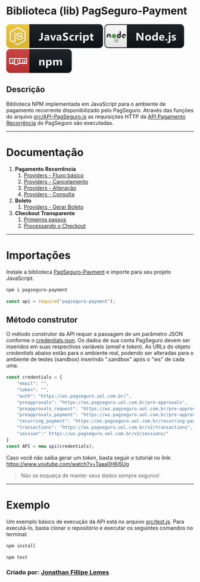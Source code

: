# Biblioteca (lib) PagSeguro-Payment
![JavaScript](https://github.com/MikeCodesDotNET/ColoredBadges/blob/master/svg/dev/languages/js.svg)
![NodeJS](https://github.com/MikeCodesDotNET/ColoredBadges/blob/master/svg/dev/frameworks/nodejs.svg)
![NPM](https://github.com/MikeCodesDotNET/ColoredBadges/blob/master/svg/dev/services/npm.svg)

## Descrição

Biblioteca NPM implementada em JavaScript para o ambiente de pagamento recorrente disponibilizado pelo PagSeguro. Através das funções do arquivo <a href="https://github.com/JonathanLemes/API-PagSeguro-JavaScript/blob/master/index.js">src/API-PagSeguro.js</a> as requisições HTTP da <a href="https://dev.pagseguro.uol.com.br/reference/api-recorrencia">API Pagamento Recorrência</a> do PagSeguro são executadas.

---

# Documentação

1. **Pagamento Recorrência**
    1. <a href="https://github.com/JonathanLemes/API-PagSeguro-JavaScript/blob/master/docs/Pagamento%20Recorrente/Providers%20-%20Fluxo%20b%C3%A1sico.md">Providers - Fluxo básico</a>
    2. <a href="https://github.com/JonathanLemes/API-PagSeguro-JavaScript/blob/master/docs/Pagamento%20Recorrente/Providers%20-%20Cancelamento.md">Providers - Cancelamento</a>
    3. <a href="https://github.com/JonathanLemes/API-PagSeguro-JavaScript/blob/master/docs/Pagamento%20Recorrente/Providers%20-%20Altera%C3%A7%C3%A3o.md">Providers - Alteração</a>
    4. <a href="https://github.com/JonathanLemes/API-PagSeguro-JavaScript/blob/master/docs/Pagamento%20Recorrente/Providers%20-%20Consulta.md">Providers - Consulta</a>
2. **Boleto**
   1. <a href="https://github.com/JonathanLemes/API-PagSeguro-JavaScript/blob/master/docs/Boleto/Providers%20-%20Gerar%20Boleto.md">Providers - Gerar Boleto</a> 
3. **Checkout Transparente**
   1. <a href="https://github.com/JonathanLemes/API-PagSeguro-JavaScript/blob/master/docs/Checkout%20Transparente/Providers.md">Primeiros passos</a>
   2. <a href="https://github.com/JonathanLemes/API-PagSeguro-JavaScript/blob/master/docs/Checkout%20Transparente/Processando%20o%20Checkout.md">Processando o Checkout</a>

---

# Importações
Instale a biblioteca <a href="https://github.com/JonathanLemes/API-PagSeguro-JavaScript/blob/master/src/index.js">PagSeguro-Payment</a> e importe para seu projeto JavaScript.

```bash
npm i pagseguro-payment
```

```javascript
const api = require("pagseguro-payment");
```

## Método construtor
O método construtor da API requer a passagem de um parâmetro JSON conforme o <a href="https://github.com/JonathanLemes/API-PagSeguro-JavaScript/blob/master/credentials.json">credentials.json</a>. Os dados de sua conta PagSeguro devem ser inseridos em suas respectivas variáveis (*email* e *token*).
As URLs do objeto *credentials* abaixo estão para o ambiente real, podendo ser alteradas para o ambiente de testes (sandbox) inserindo ".sandbox" após o "ws" de cada uma.
```javascript
const credentials = {
    "email": "",
    "token": "",
    "auth": "https://ws.pagseguro.uol.com.br/",
    "preapprovals": "https://ws.pagseguro.uol.com.br/pre-approvals",
    "preapprovals_request": "https://ws.pagseguro.uol.com.br/pre-approvals/request",
    "preapprovals_payment": "https://ws.pagseguro.uol.com.br/pre-approvals/payment",
    "recurring_payment": "https://ws.pagseguro.uol.com.br/recurring-payment",
    "transactions": "https://ws.pagseguro.uol.com.br/v2/transactions",
    "session":" https://ws.pagseguro.uol.com.br/v2/sessions/"
}
const API = new api(credentials);
```
Caso você não saiba gerar um *token*, basta seguir o tutorial no link: https://www.youtube.com/watch?v=Taaa0H6j5Ug
>Não se esqueça de manter seus dados sempre seguros!

---

# Exemplo

Um exemplo básico de execução da API está no arquivo <a href="https://github.com/JonathanLemes/API-PagSeguro-JavaScript/blob/master/src/test.js">src/test.js</a>. Para executá-lo, basta clonar o repositório e executar os seguintes comandos no terminal:
```bash
npm install
```
```bash
npm test
```

### Criado por: [Jonathan Fillipe Lemes](https://github.com/JonathanLemes/)
